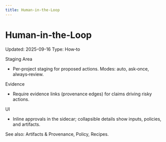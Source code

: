 ```yaml
---
title: Human‑in‑the‑Loop
---
```


# Human‑in‑the‑Loop

Updated: 2025-09-16
Type: How‑to

Staging Area
- Per‑project staging for proposed actions. Modes: auto, ask‑once, always‑review.

Evidence
- Require evidence links (provenance edges) for claims driving risky actions.

UI
- Inline approvals in the sidecar; collapsible details show inputs, policies, and artifacts.

See also: Artifacts & Provenance, Policy, Recipes.
